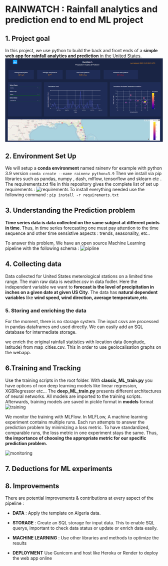 # RAINWATCH : Rainfall analytics and prediction end to end ML project
## 1. Project goal 
In this project, we use python to build the back and front ends of a **simple web app for rainfall analytics and prediction** in the United States.
<img src="assets/rainwatch_screenshot.png"/> 


## 2. Environment Set Up
We will setup a **conda environment** named rainenv for example with python 3.9 version
```conda create --name rainenv python=3.9``` 
 Then we install via pip libraries such as pandas, numpy , dash, mlflow, tensorflow and sklearn etc . The requirements.txt file in this repository gives the complete list of set up requirements :
 ![requirements](assets/br_tech.png) 
To install everything needed use the following command : 
```pip install -r requirements.txt```

## 3. Understanding the Prediction problem 

**Time series data is data collected on the same subject at different points in time**. Thus, in time series forecasting one must pay attention to the time sequence and other time sensistive aspects : trends, seasonality, etc.. 

To answer this problem, We have an open source Machine Learning pipeline with the following schema :
 ![pipline](assets/pipeline_ml.png) 

## 4. Collecting data

Data collected for United States meterological stations on a limited time range. The main raw data is weather.csv in data fodler.  Here the independent variable we want to **forecast is the level of precipitation in inches on a given date at given US City**. The data has **natural dependent variables** like **wind speed, wind direction, average temperature,etc**.

### 5. Storing and enriching the data 

For the moment, there is no storage system. The input csvs are processed in pandas dataframes and used directly. We can easily add an SQL database for intermediate storage.

we enrich the original rainfall statistics with location data (longitude, latitude) from map_cities.csv. This in order to use geolocalisation graphs on the webapp. 

## 6.Training and Tracking 

Use the training scripts in the root folder. With **classic_ML_train.py** you have options of non deep learning models like linear regression, XGBRegressor  etc... The **deep_ML_train.py** presents different architectures of neural networks. All models are imported to the training scripts. Afterwards, training models are saved in pickle format in **models** format
 ![training](assets/archi.png) 

We monitor the training with MLFlow. In MLFLow, A machine learning experiment contains multiple runs. Each run attempts to answer the prediction problem by minimizing a loss metric. To have standardized, comparable runs, the loss metric in one experiment stays the same. Thus, **the importance of choosing the appropriate metric for our specific prediction problem.**

 ![monitoring](assets/mlflow_runs.png) 

## 7. Deductions for ML experiments





## 8. Improvements

There are potential improvements & contributions at every aspect of the pipeline :

* **DATA** : Apply the template on Algeria data. 
* **STORAGE** : Create an SQL storage for input data. This to enable SQL querys, important to check data status or update or enrich data easily. 

* **MACHINE LEARNING** : Use other libraries and methods to optimize the results 

* **DEPLOYMENT** Use Gunicorn and host like Heroku or Render to deploy the web app online

 